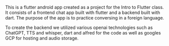 This is a flutter android app created as a project for the Intro to Flutter class. It consists of a frontend chat app built with flutter and a backend built with dart. The purpose of the app is to practice conversing in a foreign language.

To create the backend we utilized various openai technologies such as ChatGPT, TTS and whisper, dart and alfred for the code as well as googles GCP for hosting and audio storage.
